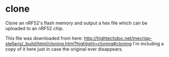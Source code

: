 # clone
Clone an nRF52's flash memory and output a hex file which can be uploaded to an nRF52 chip.  

This file was downloaded from here:  http://hightechdoc.net/mecrisp-stellaris/_build/html/cloning.html?highlight=cloning#cloning  I'm including a copy of it here just in case the original ever disappears.
